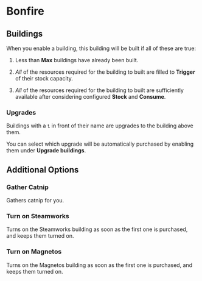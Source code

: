 # Bonfire

## Buildings

When you enable a building, this building will be built if all of these are true:

1. Less than **Max** buildings have already been built.

1. _All_ of the resources required for the building to built are filled to **Trigger** of their stock capacity.

1. _All_ of the resources required for the building to built are sufficiently available after considering configured **Stock** and **Consume**.

### Upgrades

Buildings with a `⮤` in front of their name are upgrades to the building above them.

You can select which upgrade will be automatically purchased by enabling them under **Upgrade buildings**.

## Additional Options

### Gather Catnip

Gathers catnip for you.

### Turn on Steamworks

Turns on the Steamworks building as soon as the first one is purchased, and keeps them turned on.

### Turn on Magnetos

Turns on the Magnetos building as soon as the first one is purchased, and keeps them turned on.
